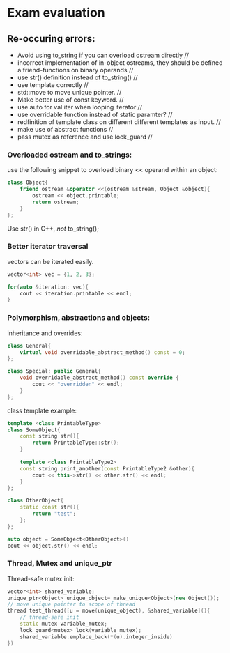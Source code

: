 # Exam evaluation
## Re-occuring errors:
* Avoid using to_string if you can overload ostream directly //
* incorrect implementation of in-object ostreams, they
should be defined a friend-functions on binary operands //
* use str() definition instead of to_string() //
* use template <class TypeClass> correctly //
* std::move to move unique pointer. //
* Make better use of const keyword. //
* use auto for val:iter when looping iterator //
* use overridable function instead of static paramter? //
* redfinition of template class on different different
templates as input. //
* make use of abstract functions //
* pass mutex as reference and use lock_guard //

### Overloaded ostream and to_strings:
use the following snippet to overload binary << operand within an object:
```c++
class Object{
    friend ostream &operator <<(ostream &stream, Object &object){
        ostream << object.printable;
        return ostream;
    }
};
```
Use str() in C++, _not_ to_string();

### Better iterator traversal
vectors can be iterated easily.
```c++
vector<int> vec = {1, 2, 3};

for(auto &iteration: vec){
    cout << iteration.printable << endl;
}
```

### Polymorphism, abstractions and objects:
inheritance and overrides:
```c++
class General{
    virtual void overridable_abstract_method() const = 0;
};

class Special: public General{
    void overridable_abstract_method() const override {
        cout << "overridden" << endl;
    }
};
```
class template example:
```c++
template <class PrintableType>
class SomeObject{
    const string str(){
        return PrintableType::str();
    }
    
    template <class PrintableType2>
    const string print_another(const PrintableType2 &other){
        cout << this->str() << other.str() << endl;
    }
};

class OtherObject{
    static const str(){
        return "test";
    };
};

auto object = SomeObject<OtherObject>()
cout << object.str() << endl;
```

### Thread, Mutex and unique_ptr
Thread-safe mutex init:
```c++
vector<int> shared_variable;
unique_ptr<Object> unique_object= make_unique<Object>(new Object());
// move unique pointer to scope of thread
thread test_thread([u = move(unique_object), &shared_variable](){
    // thread-safe init
    static mutex variable_mutex;
    lock_guard<mutex> lock(variable_mutex);
    shared_variable.emplace_back(*(u).integer_inside)
})


```